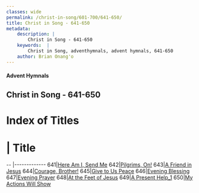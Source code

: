 ```yaml
---
classes: wide
permalink: /christ-in-song/601-700/641-650/
title: Christ in Song - 641-650
metadata:
    description: |
        Christ in Song - 641-650
    keywords:  |
        Christ in Song, adventhymnals, advent hymnals, 641-650
    author: Brian Onang'o
---
```


#### Advent Hymnals
## Christ in Song - 641-650

# Index of Titles
# | Title                        
-- |-------------
641|[Here Am I, Send Me](/christ-in-song/601-700/641-650/Here-Am-I,-Send-Me)
642|[Pilgrims, On!](/christ-in-song/601-700/641-650/Pilgrims,-On!)
643|[A Friend in Jesus](/christ-in-song/601-700/641-650/A-Friend-in-Jesus)
644|[Courage, Brother!](/christ-in-song/601-700/641-650/Courage,-Brother!)
645|[Give to Us Peace](/christ-in-song/601-700/641-650/Give-to-Us-Peace)
646|[Evening Blessing](/christ-in-song/601-700/641-650/Evening-Blessing)
647|[Evening Prayer](/christ-in-song/601-700/641-650/Evening-Prayer)
648|[At the Feet of Jesus](/christ-in-song/601-700/641-650/At-the-Feet-of-Jesus)
649|[A Present Help_1](/christ-in-song/601-700/641-650/A-Present-Help_1)
650|[My Actions Will Show  ](/christ-in-song/601-700/641-650/My-Actions-Will-Show-)